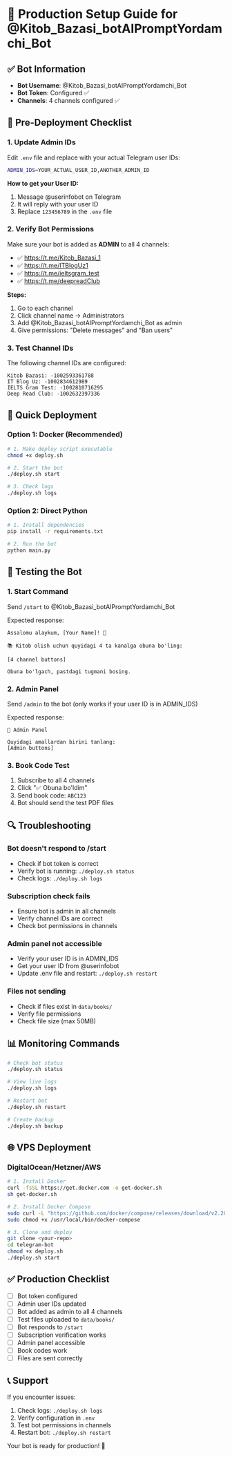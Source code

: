 # 🚀 Production Setup Guide for @Kitob_Bazasi_botAIPromptYordamchi_Bot

## ✅ Bot Information
- **Bot Username**: @Kitob_Bazasi_botAIPromptYordamchi_Bot
- **Bot Token**: Configured ✅
- **Channels**: 4 channels configured ✅

## 🔧 Pre-Deployment Checklist

### 1. Update Admin IDs
Edit `.env` file and replace with your actual Telegram user IDs:
```bash
ADMIN_IDS=YOUR_ACTUAL_USER_ID,ANOTHER_ADMIN_ID
```

**How to get your User ID:**
1. Message @userinfobot on Telegram
2. It will reply with your user ID
3. Replace `123456789` in the `.env` file

### 2. Verify Bot Permissions
Make sure your bot is added as **ADMIN** to all 4 channels:
- ✅ https://t.me/Kitob_Bazasi_1
- ✅ https://t.me/ITBlogUz1
- ✅ https://t.me/ieltsgram_test
- ✅ https://t.me/deepreadClub

**Steps:**
1. Go to each channel
2. Click channel name → Administrators
3. Add @Kitob_Bazasi_botAIPromptYordamchi_Bot as admin
4. Give permissions: "Delete messages" and "Ban users"

### 3. Test Channel IDs
The following channel IDs are configured:
```
Kitob Bazasi: -1002593361788
IT Blog Uz: -1002834612989
IELTS Gram Test: -1002810716295
Deep Read Club: -1002632397336
```

## 🚀 Quick Deployment

### Option 1: Docker (Recommended)
```bash
# 1. Make deploy script executable
chmod +x deploy.sh

# 2. Start the bot
./deploy.sh start

# 3. Check logs
./deploy.sh logs
```

### Option 2: Direct Python
```bash
# 1. Install dependencies
pip install -r requirements.txt

# 2. Run the bot
python main.py
```

## 📱 Testing the Bot

### 1. Start Command
Send `/start` to @Kitob_Bazasi_botAIPromptYordamchi_Bot

Expected response:
```
Assalomu alaykum, [Your Name]! 👋

📚 Kitob olish uchun quyidagi 4 ta kanalga obuna bo'ling:

[4 channel buttons]

Obuna bo'lgach, pastdagi tugmani bosing.
```

### 2. Admin Panel
Send `/admin` to the bot (only works if your user ID is in ADMIN_IDS)

Expected response:
```
🔧 Admin Panel

Quyidagi amallardan birini tanlang:
[Admin buttons]
```

### 3. Book Code Test
1. Subscribe to all 4 channels
2. Click "✅ Obuna bo'ldim"
3. Send book code: `ABC123`
4. Bot should send the test PDF files

## 🔍 Troubleshooting

### Bot doesn't respond to /start
- Check if bot token is correct
- Verify bot is running: `./deploy.sh status`
- Check logs: `./deploy.sh logs`

### Subscription check fails
- Ensure bot is admin in all channels
- Verify channel IDs are correct
- Check bot permissions in channels

### Admin panel not accessible
- Verify your user ID is in ADMIN_IDS
- Get your user ID from @userinfobot
- Update .env file and restart: `./deploy.sh restart`

### Files not sending
- Check if files exist in `data/books/`
- Verify file permissions
- Check file size (max 50MB)

## 📊 Monitoring Commands

```bash
# Check bot status
./deploy.sh status

# View live logs
./deploy.sh logs

# Restart bot
./deploy.sh restart

# Create backup
./deploy.sh backup
```

## 🌐 VPS Deployment

### DigitalOcean/Hetzner/AWS
```bash
# 1. Install Docker
curl -fsSL https://get.docker.com -o get-docker.sh
sh get-docker.sh

# 2. Install Docker Compose
sudo curl -L "https://github.com/docker/compose/releases/download/v2.20.0/docker-compose-$(uname -s)-$(uname -m)" -o /usr/local/bin/docker-compose
sudo chmod +x /usr/local/bin/docker-compose

# 3. Clone and deploy
git clone <your-repo>
cd telegram-bot
chmod +x deploy.sh
./deploy.sh start
```

## ✅ Production Checklist

- [ ] Bot token configured
- [ ] Admin user IDs updated
- [ ] Bot added as admin to all 4 channels
- [ ] Test files uploaded to `data/books/`
- [ ] Bot responds to `/start`
- [ ] Subscription verification works
- [ ] Admin panel accessible
- [ ] Book codes work
- [ ] Files are sent correctly

## 📞 Support

If you encounter issues:
1. Check logs: `./deploy.sh logs`
2. Verify configuration in `.env`
3. Test bot permissions in channels
4. Restart bot: `./deploy.sh restart`

Your bot is ready for production! 🎉
